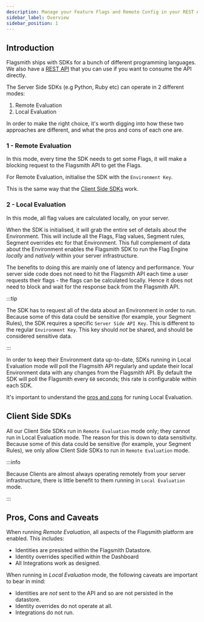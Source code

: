 ```yaml
---
description: Manage your Feature Flags and Remote Config in your REST APIs.
sidebar_label: Overview
sidebar_position: 1
---
```


## Introduction

Flagsmith ships with SDKs for a bunch of different programming languages. We also have a [REST API](rest.md) that you
can use if you want to consume the API directly.

The Server Side SDKs (e.g Python, Ruby etc) can operate in 2 different modes:

1. Remote Evaluation
2. Local Evaluation

In order to make the right choice, it's worth digging into how these two approaches are different, and what the pros and
cons of each one are.

### 1 - Remote Evaluation

In this mode, every time the SDK needs to get some Flags, it will make a blocking request to the Flagsmith API to get
the Flags.

For Remote Evaluation, initialise the SDK with the `Environment Key`.

This is the same way that the [Client Side SDKs](#client-side-sdks) work.

### 2 - Local Evaluation

In this mode, all flag values are calculated locally, on your server.

When the SDK is initialised, it will grab the entire set of details about the Environment. This will include all the
Flags, Flag values, Segment rules, Segment overrides etc for that Environment. This full complement of data about the
Environment enables the Flagsmith SDK to run the Flag Engine _locally_ and _natively_ within your server infrastructure.

The benefits to doing this are mainly one of latency and performance. Your server side code does not need to hit the
Flagsmith API each time a user requests their flags - the flags can be calculated locally. Hence it does not need to
block and wait for the response back from the Flagsmith API.

:::tip

The SDK has to request all of the data about an Environment in order to run. Because some of this data could be
sensitive (for example, your Segment Rules), the SDK requires a specific `Server Side API Key`. This is different to the
regular `Environment Key`. This key should _not_ be shared, and should be considered sensitive data.

:::

In order to keep their Environment data up-to-date, SDKs running in Local Evaluation mode will poll the Flagmsith API
regularly and update their local Environment data with any changes from the Flagsmith API. By default the SDK will poll
the Flagsmith every `60` seconds; this rate is configurable within each SDK.

It's important to understand the [pros and cons](#pros-cons-and-caveats) for runing Local Evaluation.

## Client Side SDKs

All our Client Side SDKs run in `Remote Evaluation` mode only; they cannot run in Local Evaluation mode. The reason for
this is down to data sensitivity. Because some of this data could be sensitive (for example, your Segment Rules), we
only allow Client Side SDKs to run in `Remote Evaluation` mode.

:::info

Because Clients are almost always operating remotely from your server infrastructure, there is little benefit to them
running in `Local Evaluation` mode.

:::

## Pros, Cons and Caveats

When running _Remote Evaluation_, all aspects of the Flagsmith platform are enabled. This includes:

- Identities are presisted within the Flagsmith Datastore.
- Identity overrides specified within the Dashboard
- All Integrations work as designed.

When running in _Local Evaluation_ mode, the following caveats are important to bear in mind:

- Identities are _not_ sent to the API and so are not persisted in the datastore.
- Identity overrides do not operate at all.
- Integrations do not run.
